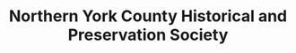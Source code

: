 ---
layout: repo
title: "Northern York County Historical and Preservation Society"
id: 13456
permalink: repos/13456/
---